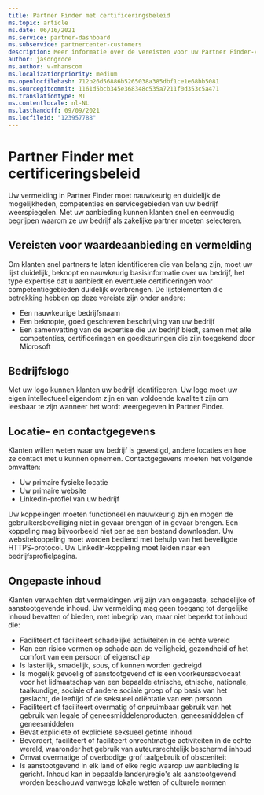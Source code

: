 ```yaml
---
title: Partner Finder met certificeringsbeleid
ms.topic: article
ms.date: 06/16/2021
ms.service: partner-dashboard
ms.subservice: partnercenter-customers
description: Meer informatie over de vereisten voor uw Partner Finder-vermelding.
author: jasongroce
ms.author: v-mhanscom
ms.localizationpriority: medium
ms.openlocfilehash: 712b26d56886b5265038a385dbf1ce1e68bb5081
ms.sourcegitcommit: 1161d5bcb345e368348c535a7211f0d353c5a471
ms.translationtype: MT
ms.contentlocale: nl-NL
ms.lasthandoff: 09/09/2021
ms.locfileid: "123957788"
---
```

# <a name="partner-finder-listing-certification-policies"></a>Partner Finder met certificeringsbeleid

Uw vermelding in Partner Finder moet nauwkeurig en duidelijk de mogelijkheden, competenties en servicegebieden van uw bedrijf weerspiegelen. Met uw aanbieding kunnen klanten snel en eenvoudig begrijpen waarom ze uw bedrijf als zakelijke partner moeten selecteren.

## <a name="value-proposition-and-listing-requirements"></a>Vereisten voor waardeaanbieding en vermelding

Om klanten snel partners te laten identificeren die van belang zijn, moet uw lijst duidelijk, beknopt en nauwkeurig basisinformatie over uw bedrijf, het type expertise dat u aanbiedt en eventuele certificeringen voor competentiegebieden duidelijk overbrengen. De lijstelementen die betrekking hebben op deze vereiste zijn onder andere:

- Een nauwkeurige bedrijfsnaam
- Een beknopte, goed geschreven beschrijving van uw bedrijf
- Een samenvatting van de expertise die uw bedrijf biedt, samen met alle competenties, certificeringen en goedkeuringen die zijn toegekend door Microsoft

## <a name="company-logo"></a>Bedrijfslogo

Met uw logo kunnen klanten uw bedrijf identificeren. Uw logo moet uw eigen intellectueel eigendom zijn en van voldoende kwaliteit zijn om leesbaar te zijn wanneer het wordt weergegeven in Partner Finder.

## <a name="location-and-contact-information"></a>Locatie- en contactgegevens

Klanten willen weten waar uw bedrijf is gevestigd, andere locaties en hoe ze contact met u kunnen opnemen. Contactgegevens moeten het volgende omvatten:

- Uw primaire fysieke locatie
- Uw primaire website
- LinkedIn-profiel van uw bedrijf

Uw koppelingen moeten functioneel en nauwkeurig zijn en mogen de gebruikersbeveiliging niet in gevaar brengen of in gevaar brengen. Een koppeling mag bijvoorbeeld niet per se een bestand downloaden. Uw websitekoppeling moet worden bediend met behulp van het beveiligde HTTPS-protocol. Uw LinkedIn-koppeling moet leiden naar een bedrijfsprofielpagina.

## <a name="inappropriate-content"></a>Ongepaste inhoud

Klanten verwachten dat vermeldingen vrij zijn van ongepaste, schadelijke of aanstootgevende inhoud. Uw vermelding mag geen toegang tot dergelijke inhoud bevatten of bieden, met inbegrip van, maar niet beperkt tot inhoud die:

- Faciliteert of faciliteert schadelijke activiteiten in de echte wereld
- Kan een risico vormen op schade aan de veiligheid, gezondheid of het comfort van een persoon of eigenschap
- Is lasterlijk, smadelijk, sous, of kunnen worden gedreigd
- Is mogelijk gevoelig of aanstootgevend of is een voorkeursadvocaat voor het lidmaatschap van een bepaalde etnische, etnische, nationale, taalkundige, sociale of andere sociale groep of op basis van het geslacht, de leeftijd of de seksueel oriëntatie van een persoon
- Faciliteert of faciliteert overmatig of onpruimbaar gebruik van het gebruik van legale of geneesmiddelenproducten, geneesmiddelen of geneesmiddelen
- Bevat expliciete of expliciete seksueel getinte inhoud
- Bevordert, faciliteert of faciliteert onrechtmatige activiteiten in de echte wereld, waaronder het gebruik van auteursrechtelijk beschermd inhoud
- Omvat overmatige of overbodige grof taalgebruik of obsceniteit
- Is aanstootgevend in elk land of elke regio waarop uw aanbieding is gericht. Inhoud kan in bepaalde landen/regio's als aanstootgevend worden beschouwd vanwege lokale wetten of culturele normen

